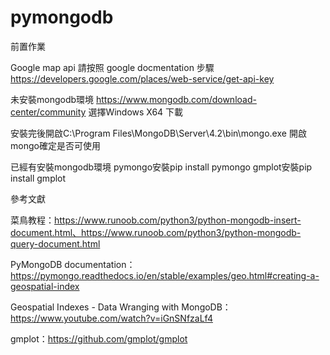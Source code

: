 # pymongodb

前置作業

Google map api 
請按照 google docmentation 步驟 https://developers.google.com/places/web-service/get-api-key

未安裝mongodb環境
https://www.mongodb.com/download-center/community
選擇Windows X64 下載

安裝完後開啟C:\Program Files\MongoDB\Server\4.2\bin\mongo.exe
開啟mongo確定是否可使用

已經有安裝mongodb環境
pymongo安裝pip install pymongo
gmplot安裝pip install gmplot









參考文獻

菜鳥教程：https://www.runoob.com/python3/python-mongodb-insert-document.html、https://www.runoob.com/python3/python-mongodb-query-document.html

PyMongoDB documentation：https://pymongo.readthedocs.io/en/stable/examples/geo.html#creating-a-geospatial-index

Geospatial Indexes - Data Wranging with MongoDB：https://www.youtube.com/watch?v=iGnSNfzaLf4

gmplot：https://github.com/gmplot/gmplot
